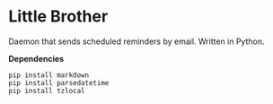 # Little Brother
Daemon that sends scheduled reminders by email. Written in Python.

**Dependencies**

```
pip install markdown
pip install parsedatetime
pip install tzlocal
```
